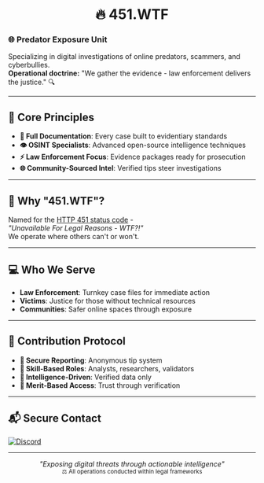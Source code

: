 <p align="center">
  <h1 align="center">🔥 451.WTF</h1>
</p>

### 🌐 **Predator Exposure Unit**
Specializing in digital investigations of online predators, scammers, and cyberbullies.  
**Operational doctrine:** "We gather the evidence - law enforcement delivers the justice." 🔍

---

## 🧭 **Core Principles**
- **📜 Full Documentation**: Every case built to evidentiary standards
- **👁️ OSINT Specialists**: Advanced open-source intelligence techniques
- **⚡ Law Enforcement Focus**: Evidence packages ready for prosecution
- **🌐 Community-Sourced Intel**: Verified tips steer investigations

---

## 🤔 **Why "451.WTF"?**
Named for the [HTTP 451 status code](https://developer.mozilla.org/en-US/docs/Web/HTTP/Status/451) -  
*"Unavailable For Legal Reasons - WTF?!"*  
We operate where others can't or won't.

---

## 💻 **Who We Serve**
- **Law Enforcement**: Turnkey case files for immediate action
- **Victims**: Justice for those without technical resources
- **Communities**: Safer online spaces through exposure

---

## 🤝 **Contribution Protocol**
- **🌱 Secure Reporting**: Anonymous tip system
- **🔧 Skill-Based Roles**: Analysts, researchers, validators
- **📢 Intelligence-Driven**: Verified data only
- **🎯 Merit-Based Access**: Trust through verification

---

## 📬 **Secure Contact**

[![Discord](https://img.shields.io/badge/Secure_Comms-Discord-5865f2?style=for-the-badge&logo=discord)](https://discord.gg/u6DjWuuDcw)  

---

<p align="center">
  <em>"Exposing digital threats through actionable intelligence"</em><br>
  <sub>⚖️ All operations conducted within legal frameworks</sub>
</p>

